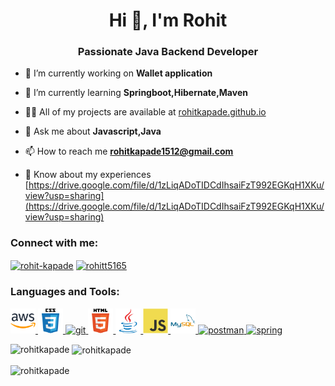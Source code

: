 <!-- [![MasterHead](https://1.bp.blogspot.com/-7A4WynwLsM...)](https://rohitkapade.io) -->
<h1 align="center">Hi 👋, I'm Rohit</h1>
<h3 align="center">Passionate Java Backend Developer</h3>

<!-- (img align="right" alt="Coding" width="400" src="https://cdn.dribbble.com/users/1059583/screenshots/4171367/coding-freak.gif") -->

- 🔭 I’m currently working on **Wallet application**

- 🌱 I’m currently learning **Springboot,Hibernate,Maven**

- 👨‍💻 All of my projects are available at [rohitkapade.github.io](rohitkapade.github.io)

- 💬 Ask me about **Javascript,Java**

- 📫 How to reach me **rohitkapade1512@gmail.com**

- 📄 Know about my experiences [https://drive.google.com/file/d/1zLiqADoTIDCdIhsaiFzT992EGKqH1XKu/view?usp=sharing](https://drive.google.com/file/d/1zLiqADoTIDCdIhsaiFzT992EGKqH1XKu/view?usp=sharing)

<h3 align="left">Connect with me:</h3>
<p align="left">
<a href="https://linkedin.com/in/rohit-kapade" target="blank"><img align="center" src="https://raw.githubusercontent.com/rahuldkjain/github-profile-readme-generator/master/src/images/icons/Social/linked-in-alt.svg" alt="rohit-kapade" height="30" width="40" /></a>
<a href="https://instagram.com/rohitt5165" target="blank"><img align="center" src="https://raw.githubusercontent.com/rahuldkjain/github-profile-readme-generator/master/src/images/icons/Social/instagram.svg" alt="rohitt5165" height="30" width="40" /></a>
</p>

<h3 align="left">Languages and Tools:</h3>
<p align="left"> <a href="https://aws.amazon.com" target="_blank" rel="noreferrer"> <img src="https://raw.githubusercontent.com/devicons/devicon/master/icons/amazonwebservices/amazonwebservices-original-wordmark.svg" alt="aws" width="40" height="40"/> </a> <a href="https://www.w3schools.com/css/" target="_blank" rel="noreferrer"> <img src="https://raw.githubusercontent.com/devicons/devicon/master/icons/css3/css3-original-wordmark.svg" alt="css3" width="40" height="40"/> </a> <a href="https://git-scm.com/" target="_blank" rel="noreferrer"> <img src="https://www.vectorlogo.zone/logos/git-scm/git-scm-icon.svg" alt="git" width="40" height="40"/> </a> <a href="https://www.w3.org/html/" target="_blank" rel="noreferrer"> <img src="https://raw.githubusercontent.com/devicons/devicon/master/icons/html5/html5-original-wordmark.svg" alt="html5" width="40" height="40"/> </a> <a href="https://www.java.com" target="_blank" rel="noreferrer"> <img src="https://raw.githubusercontent.com/devicons/devicon/master/icons/java/java-original.svg" alt="java" width="40" height="40"/> </a> <a href="https://developer.mozilla.org/en-US/docs/Web/JavaScript" target="_blank" rel="noreferrer"> <img src="https://raw.githubusercontent.com/devicons/devicon/master/icons/javascript/javascript-original.svg" alt="javascript" width="40" height="40"/> </a> <a href="https://www.mysql.com/" target="_blank" rel="noreferrer"> <img src="https://raw.githubusercontent.com/devicons/devicon/master/icons/mysql/mysql-original-wordmark.svg" alt="mysql" width="40" height="40"/> </a> <a href="https://postman.com" target="_blank" rel="noreferrer"> <img src="https://www.vectorlogo.zone/logos/getpostman/getpostman-icon.svg" alt="postman" width="40" height="40"/> </a> <a href="https://spring.io/" target="_blank" rel="noreferrer"> <img src="https://www.vectorlogo.zone/logos/springio/springio-icon.svg" alt="spring" width="40" height="40"/> </a> </p>

<p><img align="left" src="https://github-readme-stats.vercel.app/api/top-langs?username=rohitkapade&show_icons=true&locale=en&layout=compact" alt="rohitkapade" /></p>

<p>&nbsp;<img align="center" src="https://github-readme-stats.vercel.app/api?username=rohitkapade&show_icons=true&locale=en" alt="rohitkapade" /></p>

<p><img align="center" src="https://github-readme-streak-stats.herokuapp.com/?user=rohitkapade&" alt="rohitkapade" /></p>
